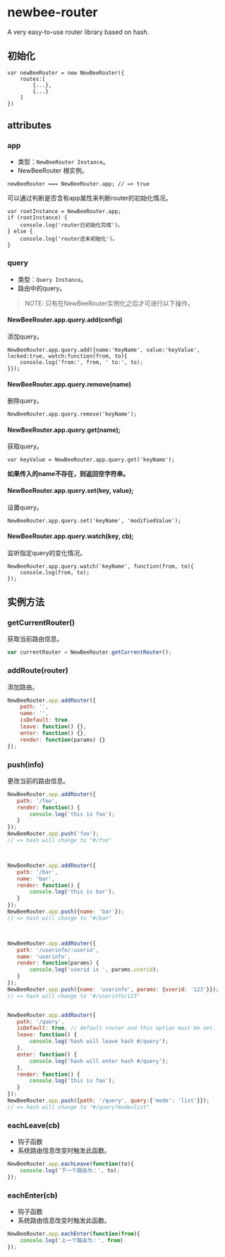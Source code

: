 # newbee-router

A very easy-to-use router library based on hash.

## 初始化
```
var newBeeRouter = new NewBeeRouter({
    routes:[
        {...},
        {...}
    ]
})
```

## attributes
### app
* 类型：`NewBeeRouter Instance`。
* NewBeeRouter 根实例。

```
newBeeRouter === NewBeeRouter.app; // => true
```

可以通过判断是否含有app属性来判断router的初始化情况。
```
var rootInstance = NewBeeRouter.app;
if (rootInstance) {
    console.log('router已初始化完成')。
} else {
    console.log('router还未初始化')。
}
```

### query

* 类型：`Query Instance`。
* 路由中的query。

> NOTE: 只有在NewBeeRouter实例化之后才可进行以下操作。

#### NewBeeRouter.app.query.add(config)
添加query。
```
NewBeeRouter.app.query.add({name:'KeyName', value:'keyValue', locked:true, watch:function(from, to){
    console.log('from:', from, ' to:', to);
}});
```

#### NewBeeRouter.app.query.remove(name)
删除query。
```
NewBeeRouter.app.query.remove('keyName');
```
#### NewBeeRouter.app.query.get(name);
获取query。
```
var keyValue = NewBeeRouter.app.query.get('keyName');
```
**如果传入的name不存在，则返回空字符串。**
#### NewBeeRouter.app.query.set(key, value);
设置query。
```
NewBeeRouter.app.query.set('keyName', 'modifiedValue');
```
#### NewBeeRouter.app.query.watch(key, cb);
监听指定query的变化情况。
```
NewBeeRouter.app.query.watch('keyName', function(from, to){
    console.log(from, to);
});
```

## 实例方法

### getCurrentRouter()
获取当前路由信息。

```js
var currentRouter = NewBeeRouter.getCurrentRouter();
```

### addRoute(router)
添加路由。

```js
NewBeeRouter.app.addRouter({
    path: '',
    name: '',
    isDefault: true.
    leave: function() {},
    enter: function() {},
    render: function(params) {}
});
```

### push(info)
更改当前的路由信息。

```js
NewBeeRouter.app.addRouter({
   path: '/foo',
   render: function() {
       console.log('this is foo');
   }
});
NewBeeRouter.app.push('foo');
// => hash will change to "#/foo"



NewBeeRouter.app.addRouter({
   path: '/bar',
   name: 'bar',
   render: function() {
       console.log('this is bar');
   }
});
NewBeeRouter.app.push({name: 'bar'}); 
// => hash will change to "#/bar"



NewBeeRouter.app.addRouter({
   path: '/userinfo/:userid',
   name: 'userinfo',
   render: function(params) {
       console.log('userid is ', params.userid);
   }
});
NewBeeRouter.app.push({name: 'userinfo', params: {userid: '123'}});
// => hash will change to "#/userinfo/123"


NewBeeRouter.app.addRouter({
   path: '/query',
   isDefault: true, // default router and this option must be set.
   leave: function() {
       console.log('hash will leave hash #/query');
   },
   enter: function() {
       console.log('hash will enter hash #/query');
   },
   render: function() {
       console.log('this is foo');
   }
});
NewBeeRouter.app.push({path: '/query', query:{'mode': 'list'}});
// => hash will change to "#/query?mode=list"
```

### eachLeave(cb)
* 钩子函数
* 系统路由信息改变时触发此函数。

```js
NewBeeRouter.app.eachLeave(function(to){
    console.log('下一个路由为：', to);
});
```

### eachEnter(cb)
* 钩子函数
* 系统路由信息改变时触发此函数。

```js
NewBeeRouter.app.eachEnter(function(from){
    console.log('上一个路由为：', from)
});
```